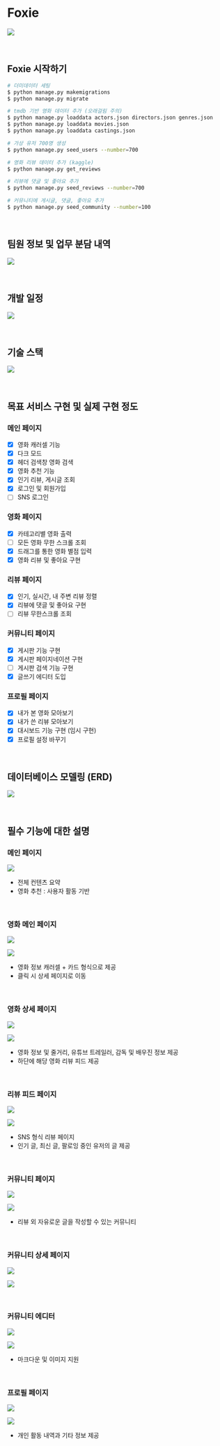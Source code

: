 # Foxie

![](https://i.imgur.com/aKLmoLX.png)

<br/>

## Foxie 시작하기

```bash
# 더미데이터 세팅
$ python manage.py makemigrations
$ python manage.py migrate

# tmdb 기반 영화 데이터 추가 (오래걸림 주의)
$ python manage.py loaddata actors.json directors.json genres.json
$ python manage.py loaddata movies.json
$ python manage.py loaddata castings.json

# 가상 유저 700명 생성
$ python manage.py seed_users --number=700

# 영화 리뷰 데이터 추가 (kaggle)
$ python manage.py get_reviews

# 리뷰에 댓글 및 좋아요 추가
$ python manage.py seed_reviews --number=700

# 커뮤니티에 게시글, 댓글, 좋아요 추가
$ python manage.py seed_community --number=100
```

<br/>

## 팀원 정보 및 업무 분담 내역

![](https://i.imgur.com/VztpmKn.png)

<br/>

## 개발 일정

![](https://i.imgur.com/MmGbUIf.png)

<br/>

## 기술 스택

![](https://i.imgur.com/O6z6lEn.png)

<br/>

## 목표 서비스 구현 및 실제 구현 정도

### 메인 페이지

- [x] 영화 캐러셀 기능
- [x] 다크 모드
- [x] 헤더 검색창 영화 검색
- [x] 영화 추천 기능
- [x] 인기 리뷰, 게시글 조회
- [x] 로그인 및 회원가입
- [ ] SNS 로그인

### 영화 페이지

- [x] 카테고리별 영화 출력
- [ ] 모든 영화 무한 스크롤 조회
- [x] 드래그를 통한 영화 별점 입력
- [x] 영화 리뷰 및 좋아요 구현

### 리뷰 페이지

- [x] 인기, 실시간, 내 주변 리뷰 정렬
- [x] 리뷰에 댓글 및 좋아요 구현
- [ ] 리뷰 무한스크롤 조회

### 커뮤니티 페이지

- [x] 게시판 기능 구현
- [x] 게시판 페이지네이션 구현
- [ ] 게시판 검색 기능 구현
- [x] 글쓰기 에디터 도입

### 프로필 페이지

- [x] 내가 본 영화 모아보기
- [x] 내가 쓴 리뷰 모아보기
- [x] 대시보드 기능 구현 (임시 구현)
- [x] 프로필 설정 바꾸기

<br/>

## 데이터베이스 모델링 (ERD)

![](https://i.imgur.com/kIY1oEm.png)

<br/>

## 필수 기능에 대한 설명

### 메인 페이지

![](https://i.imgur.com/KP6ZDkU.jpg)

- 전체 컨텐츠 요약
- 영화 추천 : 사용자 활동 기반

<br/>

### 영화 메인 페이지

![](https://i.imgur.com/tVurtrN.jpg)

![](https://i.imgur.com/OKOenoi.png)

- 영화 정보 캐러셀 + 카드 형식으로 제공
- 클릭 시 상세 페이지로 이동

<br/>

### 영화 상세 페이지

![](https://i.imgur.com/AzOdpXz.png)

![](https://i.imgur.com/jwUWd0t.png)

- 영화 정보 및 줄거리, 유튜브 트레일러, 감독 및 배우진 정보 제공
- 하단에 해당 영화 리뷰 피드 제공

<br/>

### 리뷰 피드 페이지

![](https://i.imgur.com/Y35szsw.png)

![](https://i.imgur.com/xtlmBVG.png)

- SNS 형식 리뷰 페이지
- 인기 글, 최신 글, 팔로잉 중인 유저의 글 제공

<br/>

### 커뮤니티 페이지

![](https://i.imgur.com/vRMepX3.png)

![](https://i.imgur.com/uuo0A8o.png)

- 리뷰 외 자유로운 글을 작성할 수 있는 커뮤니티

<br/>

### 커뮤니티 상세 페이지

![](https://i.imgur.com/pU3KF0U.jpg)

![](https://i.imgur.com/tPzyMN3.png)

<br/>

### 커뮤니티 에디터

![](https://i.imgur.com/B3aCDc3.png)

![](https://i.imgur.com/1RR2MHB.png)

- 마크다운 및 이미지 지원

<br/>

### 프로필 페이지

![](https://i.imgur.com/pgjATOT.jpg)

![](https://i.imgur.com/dBWgVJM.png)

- 개인 활동 내역과 기타 정보 제공
